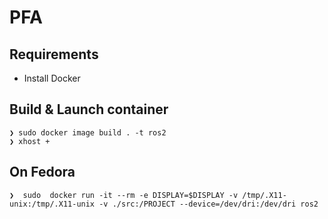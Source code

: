 # PFA

## Requirements
- Install Docker


## Build & Launch container

```
❯ sudo docker image build . -t ros2
❯ xhost +

```

## On Fedora
```
❯  sudo  docker run -it --rm -e DISPLAY=$DISPLAY -v /tmp/.X11-unix:/tmp/.X11-unix -v ./src:/PROJECT --device=/dev/dri:/dev/dri ros2
```
